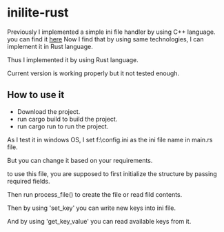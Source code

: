 # inilite-rust

Previously I implemented a simple ini file handler by using C++ language. 
you can find it <a href="https://github.com/monhi/inilite">here</a>
Now I find that by using same technologies, I can implement it in Rust language.

Thus I implemented it by using Rust language.

Current version is working properly but it not tested enough.

## How to use it

* Download the project.
* run cargo build to build the project.
* run cargo run to run the project.

As I test it in windows OS, I set f:\config.ini as the ini file name in main.rs file.

But you can change it based on your requirements.

to use this file, you are supposed to first initialize the structure by passing required fields.

Then run process_file() to create the file or read fild contents.

Then by using 'set_key' you can write new keys into ini file.

And by using 'get_key_value' you can read available keys from it. 





